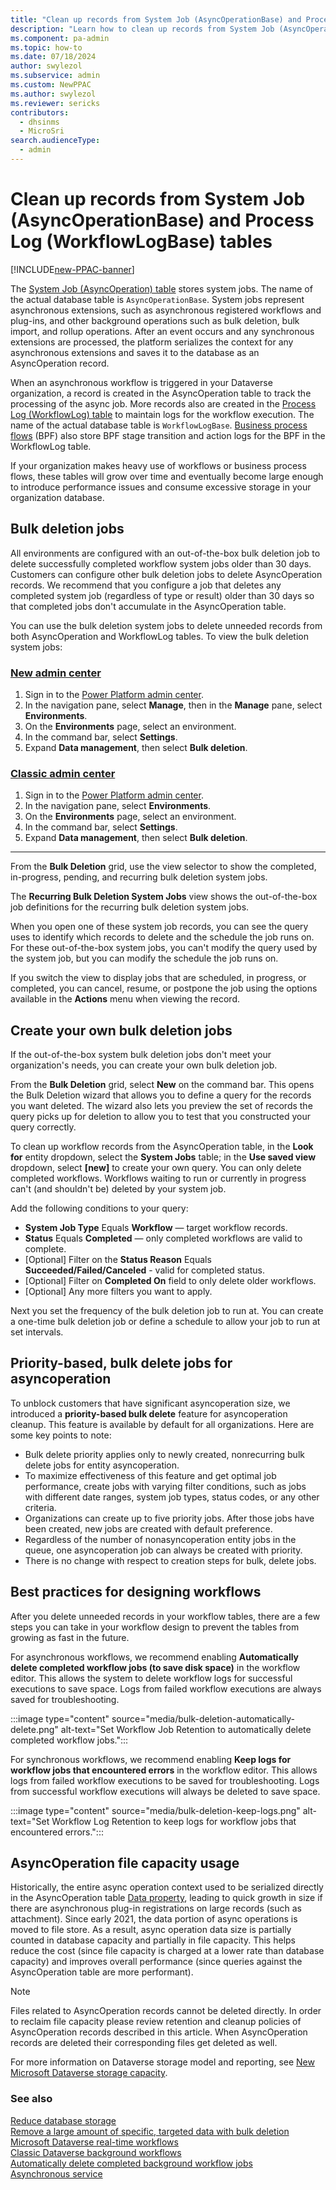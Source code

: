 ```yaml
---
title: "Clean up records from System Job (AsyncOperationBase) and Process Log (WorkflowLogBase) tables"
description: "Learn how to clean up records from System Job (AsyncOperationBase) and Process Log (WorkflowLogBase) tables."
ms.component: pa-admin
ms.topic: how-to
ms.date: 07/18/2024
author: swylezol
ms.subservice: admin
ms.custom: NewPPAC
ms.author: swylezol
ms.reviewer: sericks 
contributors:
  - dhsinms 
  - MicroSri
search.audienceType: 
  - admin
---
```

# Clean up records from System Job (AsyncOperationBase) and Process Log (WorkflowLogBase) tables

[!INCLUDE[new-PPAC-banner](~/includes/new-PPAC-banner.md)]

The [System Job (AsyncOperation) table](/power-apps/developer/data-platform/reference/entities/asyncoperation) stores system jobs. The name of the actual database table is `AsyncOperationBase`. System jobs represent asynchronous extensions, such as asynchronous registered workflows and plug-ins, and other background operations such as bulk deletion, bulk import, and rollup operations. After an event occurs and any synchronous extensions are processed, the platform serializes the context for any asynchronous extensions and saves it to the database as an AsyncOperation record.

When an asynchronous workflow is triggered in your Dataverse organization, a record is created in the AsyncOperation table to track the processing of the async job. More records also are created in the [Process Log (WorkflowLog) table](/power-apps/developer/data-platform/reference/entities/workflowlog) to maintain logs for the workflow execution. The name of the actual database table is `WorkflowLogBase`. [Business process flows](/power-automate/business-process-flows-overview) (BPF) also store BPF stage transition and action logs for the BPF in the WorkflowLog table.

If your organization makes heavy use of workflows or business process flows, these tables will grow over time and eventually become large enough to introduce performance issues and consume excessive storage in your organization database.

## Bulk deletion jobs

All environments are configured with an out-of-the-box bulk deletion job to delete successfully completed workflow system jobs older than 30 days. Customers can configure other bulk deletion jobs to delete AsyncOperation records. We recommend that you configure a job that deletes any completed system job (regardless of type or result) older than 30 days so that completed jobs don't accumulate in the AsyncOperation table.

You can use the bulk deletion system jobs to delete unneeded records from both AsyncOperation and WorkflowLog tables. To view the bulk deletion system jobs:

### [New admin center](#tab/new)
1. Sign in to the [Power Platform admin center](https://admin.powerplatform.microsoft.com/).
1. In the navigation pane, select **Manage**, then in the **Manage** pane, select **Environments**.
1. On the **Environments** page, select an environment.
1. In the command bar, select **Settings**. 
1. Expand **Data management**, then select **Bulk deletion**.
   
### [Classic admin center](#tab/classic)
1. Sign in to the [Power Platform admin center](https://admin.powerplatform.microsoft.com/).
1. In the navigation pane, select **Environments**.
1. On the **Environments** page, select an environment.
1. In the command bar, select **Settings**.  
1. Expand **Data management**, then select **Bulk deletion**.
---

From the **Bulk Deletion** grid, use the view selector to show the completed, in-progress, pending, and recurring bulk deletion system jobs. 

The **Recurring Bulk Deletion System Jobs** view shows the out-of-the-box job definitions for the recurring bulk deletion system jobs.

When you open one of these system job records, you can see the query uses to identify which records to delete and the schedule the job runs on. For these out-of-the-box system jobs, you can't modify the query used by the system job, but you can modify the schedule the job runs on. 

If you switch the view to display jobs that are scheduled, in progress, or completed, you can cancel, resume, or postpone the job using the options available in the **Actions** menu when viewing the record.

## Create your own bulk deletion jobs

If the out-of-the-box system bulk deletion jobs don't meet your organization's needs, you can create your own bulk deletion job.

From the **Bulk Deletion** grid, select **New** on the command bar. This opens the Bulk Deletion wizard that allows you to define a query for the records you want deleted. The wizard also lets you preview the set of records the query picks up for deletion to allow you to test that you constructed your query correctly.

To clean up workflow records from the AsyncOperation table, in the **Look for** entity dropdown, select the **System Jobs** table; in the **Use saved view** dropdown, select **[new]** to create your own query. You can only delete completed workflows. Workflows waiting to run or currently in progress can't (and shouldn't be) deleted by your system job.

Add the following conditions to your query:

- **System Job Type** Equals **Workflow** — target workflow records.
- **Status** Equals **Completed** — only completed workflows are valid to complete.
- [Optional] Filter on the **Status Reason** Equals **Succeeded/Failed/Canceled** - valid for completed status.
- [Optional] Filter on **Completed On** field to only delete older workflows.
- [Optional] Any more filters you want to apply.

Next you set the frequency of the bulk deletion job to run at. You can create a one-time bulk deletion job or define a schedule to allow your job to run at set intervals.

## Priority-based, bulk delete jobs for asyncoperation

To unblock customers that have significant asyncoperation size, we introduced a **priority-based bulk delete** feature for asyncoperation cleanup. This feature is available by default for all organizations. Here are some key points to note:

- Bulk delete priority applies only to newly created, nonrecurring bulk delete jobs for entity asyncoperation.
- To maximize effectiveness of this feature and get optimal job performance, create jobs with varying filter conditions, such as jobs with different date ranges, system job types, status codes, or any other criteria.
- Organizations can create up to five priority jobs. After those jobs have been created, new jobs are created with default preference.
- Regardless of the number of nonasyncoperation entity jobs in the queue, one asyncoperation job can always be created with priority.
- There is no change with respect to creation steps for bulk, delete jobs.

## Best practices for designing workflows

After you delete unneeded records in your workflow tables, there are a few steps you can take in your workflow design to prevent the tables from growing as fast in the future.

For asynchronous workflows, we recommend enabling **Automatically delete completed workflow jobs (to save disk space)** in the workflow editor. This allows the system to delete workflow logs for successful executions to save space. Logs from failed workflow executions are always saved for troubleshooting.

:::image type="content" source="media/bulk-deletion-automatically-delete.png" alt-text="Set Workflow Job Retention to automatically delete completed workflow jobs.":::

For synchronous workflows, we recommend enabling **Keep logs for workflow jobs that encountered errors** in the workflow editor. This allows logs from failed workflow executions to be saved for troubleshooting. Logs from successful workflow executions will always be deleted to save space.

:::image type="content" source="media/bulk-deletion-keep-logs.png" alt-text="Set Workflow Log Retention to keep logs for workflow jobs that encountered errors.":::

## AsyncOperation file capacity usage

Historically, the entire async operation context used to be serialized directly in the AsyncOperation table [Data property](/power-apps/developer/data-platform/reference/entities/asyncoperation#BKMK_Data), leading to quick growth in size if there are asynchronous plug-in registrations on large records (such as attachment). Since early 2021, the data portion of async operations is moved to file store. As a result, async operation data size is partially counted in database capacity and partially in file capacity. This helps reduce the cost (since file capacity is charged at a lower rate than database capacity) and improves overall performance (since queries against the AsyncOperation table are more performant).

> [!NOTE]
> Files related to AsyncOperation records cannot be deleted directly. In order to reclaim file capacity please review retention and cleanup policies of AsyncOperation records described in this article. When AsyncOperation records are deleted their corresponding files get deleted as well.

For more information on Dataverse storage model and reporting, see [New Microsoft Dataverse storage capacity](capacity-storage.md).

### See also

[Reduce database storage](free-storage-space.md#reduce-database-storage) <br />
[Remove a large amount of specific, targeted data with bulk deletion](delete-bulk-records.md) <br />
[Microsoft Dataverse real-time workflows](/power-apps/maker/data-platform/overview-realtime-workflows) <br />
[Classic Dataverse background workflows](/power-automate/workflow-processes) <br />
[Automatically delete completed background workflow jobs](/power-automate/best-practices-workflow-processes#automatically-delete-completed-background-workflow-jobs) <br />
[Asynchronous service](/power-apps/developer/data-platform/asynchronous-service)
